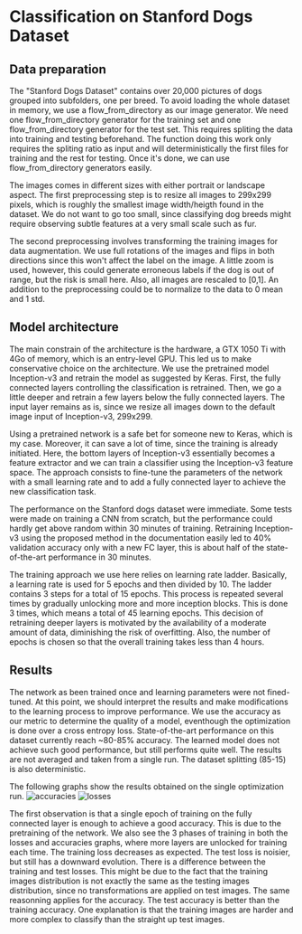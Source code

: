 # Classification on Stanford Dogs Dataset

## Data preparation
The "Stanford Dogs Dataset" contains over 20,000 pictures of dogs grouped into subfolders, one per breed. To avoid loading the whole dataset in memory, we use a flow_from_directory as our image generator. We need one flow_from_directory generator for the training set and one flow_from_directory generator for the test set. This requires spliting the data into training and testing beforehand. The function doing this work only requires the spliting ratio as input and will deterministically the first files for training and the rest for testing. Once it's done, we can use flow_from_directory generators easily. 

The images comes in different sizes with either portrait or landscape aspect. The first preprocessing step is to resize all images to 299x299 pixels, which is roughly the smallest image width/heigth found in the dataset. We do not want to go too small, since classifying dog breeds might require observing subtle features at a very small scale such as fur. 

The second preprocessing involves transforming the training images for data augmentation. We use full rotations of the images and flips in both directions since this won't affect the label on the image. A little zoom is used, however, this could generate erroneous labels if the dog is out of range, but the risk is small here. Also, all images are rescaled to [0,1]. An addition to the preprocessing could be to normalize to the data to 0 mean and 1 std. 

## Model architecture
The main constrain of the architecture is the hardware, a GTX 1050 Ti with 4Go of memory, which is an entry-level GPU. This led us to make conservative choice on the architecture. We use the pretrained model Inception-v3 and retrain the model as suggested by Keras. First, the fully connected layers controlling the classification is retrained. Then, we go a little deeper and retrain a few layers below the fully connected layers. The input layer remains as is, since we resize all images down to the default image input of Inception-v3, 299x299. 

Using a pretrained network is a safe bet for someone new to Keras, which is my case. Moreover, it can save a lot of time, since the training is already initiated. Here, the bottom layers of Inception-v3 essentially becomes a feature extractor and we can train a classifier using the Inception-v3 feature space. The approach consists to fine-tune the parameters of the network with a small learning rate and to add a fully connected layer to achieve the new classification task. 

The performance on the Stanford dogs dataset were immediate. Some tests were made on training a CNN from scratch, but the performance could hardly get above random within 30 minutes of training. Retraining Inception-v3 using the proposed method in the documentation easily led to 40% validation accuracy only with a new FC layer, this is about half of the state-of-the-art performance in 30 minutes. 

The training approach we use here relies on learning rate ladder. Basically, a learning rate is used for 5 epochs and then divided by 10. The ladder contains 3 steps for a total of 15 epochs. This process is repeated several times by gradually unlocking more and more inception blocks. This is done 3 times, which means a total of 45 learning epochs. This decision of retraining deeper layers is motivated by the availability of a moderate amount of data, diminishing the risk of overfitting. Also, the number of epochs is chosen so that the overall training takes less than 4 hours. 

## Results

The network as been trained once and learning parameters were not fined-tuned. At this point, we should interpret the results and make modifications to the learning process to improve performance. We use the accuracy as our metric to determine the quality of a model, eventhough the optimization is done over a cross entropy loss. State-of-the-art performance on this dataset currently reach ~80-85% accuracy. The learned model does not achieve such good performance, but still performs quite well. The results are not averaged and taken from a single run. The dataset splitting (85-15) is also deterministic. 

The following graphs show the results obtained on the single optimization run. 
![accuracies](https://cloud.githubusercontent.com/assets/6197868/22986366/46267b04-f379-11e6-8fc4-5febac647bc0.png)
![losses](https://cloud.githubusercontent.com/assets/6197868/22986367/47620a24-f379-11e6-8be2-9e378e756ac9.png)

The first observation is that a single epoch of training on the fully connected layer is enough to achieve a good accuracy. This is due to the pretraining of the network. We also see the 3 phases of training in both the losses and accuracies graphs, where more layers are unlocked for training each time. The training loss decreases as expected. The test loss is noisier, but still has a downward evolution. There is a difference between the training and test losses. This might be due to the fact that the training images distribution is not exactly the same as the testing images distribution, since no transformations are applied on test images. The same reasonning applies for the accuracy. The test accuracy is better than the training accuracy. One explanation is that the training images are harder and more complex to classify than the straight up test images. 


